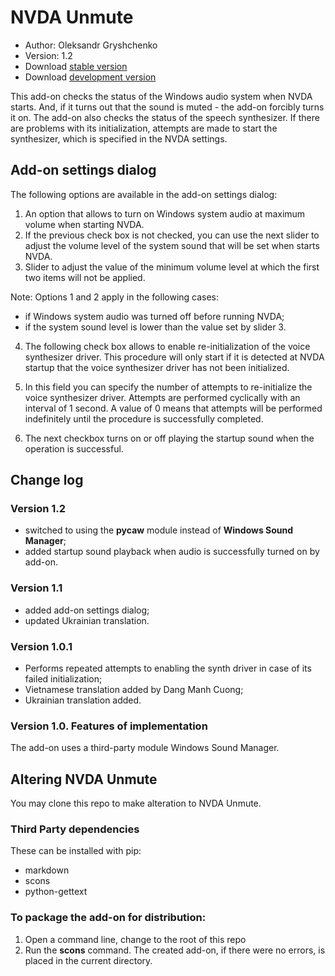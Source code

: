# NVDA Unmute

* Author: Oleksandr Gryshchenko
* Version: 1.2
* Download [stable version][1]
* Download [development version][2]

This add-on checks the status of the Windows audio system when NVDA starts. And, if it turns out that the sound is muted - the add-on forcibly turns it on.
The add-on also checks the status of the speech synthesizer. If there are problems with its initialization, attempts are made to start the synthesizer, which is specified in the NVDA settings.

## Add-on settings dialog
The following options are available in the add-on settings dialog:
1. An option that allows to turn on Windows system audio at maximum volume when starting NVDA.
2. If the previous check box is not checked, you can use the next slider to adjust the volume level of the system sound that will be set when starts NVDA.
3. Slider to adjust the value of the minimum volume level at which the first two items will not be applied.

Note: Options 1 and 2 apply in the following cases:
* if Windows system audio was turned off before running NVDA;
* if the system sound level is lower than the value set by slider 3.

4. The following check box allows to enable re-initialization of the voice synthesizer driver.
This procedure will only start if it is detected at NVDA startup that the voice synthesizer driver has not been initialized.

5. In this field you can specify the number of attempts to re-initialize the voice synthesizer driver. Attempts are performed cyclically with an interval of 1 second. A value of 0 means that attempts will be performed indefinitely until the procedure is successfully completed.

6. The next checkbox turns on or off playing the startup sound  when the operation is successful.

## Change log

### Version 1.2
* switched to using the **pycaw** module instead of **Windows Sound Manager**;
* added startup sound playback when audio is successfully turned on by add-on.

### Version 1.1
* added add-on settings dialog;
* updated Ukrainian translation.

### Version 1.0.1
* Performs repeated attempts to enabling the synth driver in case of its failed initialization;
* Vietnamese translation added by Dang Manh Cuong;
* Ukrainian translation added.

### Version 1.0. Features of implementation
The add-on uses a third-party module Windows Sound Manager.

## Altering NVDA Unmute
You may clone this repo to make alteration to NVDA Unmute.

### Third Party dependencies
These can be installed with pip:
- markdown
- scons
- python-gettext

### To package the add-on for distribution:
1. Open a command line, change to the root of this repo
2. Run the **scons** command. The created add-on, if there were no errors, is placed in the current directory.

[1]: https://github.com/grisov/Unmute/releases/download/v1.2/unmute-1.2.nvda-addon
[2]: https://github.com/grisov/Unmute/releases/download/v1.2/unmute-1.2.nvda-addon
